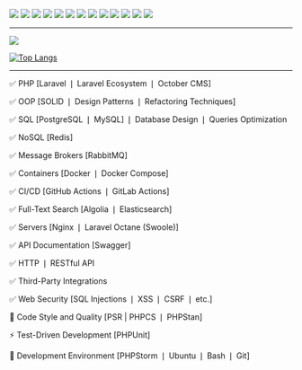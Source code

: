 [![](https://img.shields.io/badge/career-habr-blue?logo=habr&style=flat-square)](https://career.habr.com/influx)
[![](https://img.shields.io/badge/%40-email-blue&?style=flat-square)](mailto:krochak_n@mail.ru)
[![](https://img.shields.io/badge/telegram-blue?logo=telegram&style=flat-square)](https://t.me/influx_ow)
[![](https://img.shields.io/badge/%20-%20-grey)](#)
[![](https://img.shields.io/badge/%20-%20-grey)](#)
[![](https://img.shields.io/badge/%20-%20-grey)](#)
[![](https://img.shields.io/badge/H-hexlet-black?style=flat-square)](https://ru.hexlet.io/u/influx)
[![](https://img.shields.io/badge/laracasts-red?logo=laravel&style=flat-square&logoColor=white)](https://laracasts.com/@Influx)
[![](https://img.shields.io/badge/%20-%20-red)](#)
[![](https://img.shields.io/badge/%20-%20-red)](#)
[![](https://img.shields.io/badge/%20-%20-red)](#)
[![](https://img.shields.io/badge/leetcode-orange?logo=leetcode&style=flat-square&logoColor=white)](https://leetcode.com/InfluxOW/)
[![](https://www.codewars.com/users/InfluxOW/badges/micro)](https://www.codewars.com/users/InfluxOW)

---

[![](https://github-readme-stats.vercel.app/api?username=influxow&include_all_commits=true&show_icons=true&count_private=true&hide_title=true)](https://github.com/InfluxOW)

[![Top Langs](https://github-readme-stats.vercel.app/api/top-langs/?username=influxow&layout=compact&card_width=445&hide_title=true)](https://github.com/InfluxOW)

---

✅ PHP [Laravel ❘ Laravel Ecosystem ❘ October CMS]

✅ OOP [SOLID ❘ Design Patterns ❘ Refactoring Techniques]

✅ SQL [PostgreSQL ❘ MySQL] ❘ Database Design ❘ Queries Optimization

✅ NoSQL [Redis]

✅ Message Brokers [RabbitMQ]

✅ Containers [Docker ❘ Docker Compose]

✅ CI/CD [GitHub Actions ❘ GitLab Actions]

✅ Full-Text Search [Algolia ❘ Elasticsearch]

✅ Servers [Nginx ❘ Laravel Octane (Swoole)]

✅ API Documentation [Swagger]

✅ HTTP ❘ RESTful API

✅ Third-Party Integrations

✅ Web Security [SQL Injections ❘ XSS ❘ CSRF ❘ etc.]

💙 Code Style and Quality [PSR | PHPCS ❘ PHPStan]

⚡ Test-Driven Development [PHPUnit]

📝 Development Environment [PHPStorm ❘ Ubuntu ❘ Bash ❘ Git]


